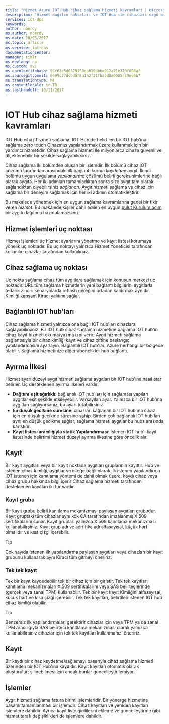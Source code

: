 ```yaml
---
title: "Hizmet Azure IOT Hub cihaz sağlama hizmeti kavramları | Microsoft Docs"
description: "Hizmet dağıtım noktaları ve IOT Hub ile cihazları özgü bir sağlama kavramlarını açıklar"
services: iot-dps
keywords: 
author: nberdy
ms.author: nberdy
ms.date: 10/03/2017
ms.topic: article
ms.service: iot-dps
documentationcenter: 
manager: timlt
ms.devlang: na
ms.custom: mvc
ms.openlocfilehash: 96c63e5d0379150ea619dbbe912a21e373f808af
ms.sourcegitcommit: 6699c77dcbd5f8a1a2f21fba3d0a0005ac9ed6b7
ms.translationtype: MT
ms.contentlocale: tr-TR
ms.lasthandoff: 10/11/2017
---
```

# <a name="iot-hub-device-provisioning-service-concepts"></a>IOT Hub cihaz sağlama hizmeti kavramları

IOT Hub cihaz hizmeti sağlama, IOT Hub'de belirtilen bir IOT hub'ına sağlama zero touch Cihazınızı yapılandırmak üzere kullanmak için bir yardımcı hizmetidir. Cihaz sağlama hizmeti ile milyonlarca cihaza güvenli ve ölçeklenebilir bir şekilde sağlayabilirsiniz.

Cihaz sağlama iki bölümden oluşan bir işlemdir. İlk bölümü cihaz IOT çözümü tarafından arasındaki ilk bağlantı kurma *kaydetme* aygıt. İkinci bölümü uygun uygulama *yapılandırma* çözümü belirli gereksinimlerine bağlı olarak aygıta. Her iki adımları tamamladıktan sonra size aygıt tam olarak sağlandıktan diyebilirsiniz *sağlanan*. Aygıt hizmeti sağlama ve cihaz için sağlama bir deneyim sağlamak için her iki adımın otomatikleştirir.

Bu makalede yönetmek için en uygun sağlama kavramlarına genel bir fikir veren *hizmet*. Bu makalede kişiler dahil edilen en uygun [bulut Kurulum adım](about-iot-dps.md#cloud-setup-step) bir aygıtı dağıtıma hazır alamazsınız.

## <a name="service-operations-endpoint"></a>Hizmet işlemleri uç noktası

Hizmet işlemleri uç hizmet ayarlarını yönetme ve kayıt listesi korumaya yönelik uç noktadır. Bu uç noktayı yalnızca Hizmet Yöneticisi tarafından kullanılır; cihazlar tarafından kullanılmaz.

## <a name="device-provisioning-endpoint"></a>Cihaz sağlama uç noktası

Uç nokta sağlama cihaz tüm aygıtlara sağlamak için konuşun merkezi uç noktadır. URL tüm sağlama hizmetlerin yeni bağlantı bilgilerini aygıtlarla tedarik zinciri senaryolarda reflash gereğini ortadan kaldırmak aynıdır. [Kimliği kapsam](#id-scope) Kiracı yalıtımı sağlar.

## <a name="linked-iot-hubs"></a>Bağlantılı IOT hub'ları

Cihaz sağlama hizmeti yalnızca ona bağlı IOT hub'ları cihazlara sağlayabilirsiniz. Bir IOT hub cihaz sağlama hizmetine bağlama IOT hub'ın cihaz kayıt hizmeti okuma/yazma izni verir; Aygıt hizmeti sağlama bağlantısıyla bir cihaz kimliği kayıt ve cihaz çiftine başlangıç yapılandırmasını ayarlayın. Bağlantılı IOT hub'ları Azure herhangi bir bölgede olabilir. Sağlama hizmetinize diğer abonelikler hub bağlantı.

## <a name="allocation-policy"></a>Ayırma İlkesi

Hizmet ayarı düzeyi aygıt hizmeti sağlama aygıtları bir IOT hub'ına nasıl atar belirler. Üç desteklenen ayırma ilkeleri vardır:
* **Dağıtım'eşit ağırlıklı**: bağlantılı IOT hub'ları için sağlaması yapılan aygıtlar eşit şekilde etkileyebilir. Varsayılan ayar. Yalnızca bir IOT hub'ına aygıtları sağlıyorsanız, bu ayarı tutabilirsiniz.
* **En düşük gecikme süresine**: cihazları sağlanan bir IOT hub'ına cihaz için en düşük gecikme süresine sahip. Birden çok bağlantılı IOT hub'ları aynı en düşük gecikme sağlar, sağlama hizmeti aygıtlar bu hubs arasında karıştırır.
* **Kayıt listesi aracılığıyla statik Yapılandırması**: İstenen IOT hub'ı kayıt listesinde belirtimi hizmet düzeyi ayırma ilkesine göre öncelik alır.

## <a name="enrollment"></a>Kayıt

Bir kayıt aygıtları veya bir kayıt noktada aygıtları gruplarının kayıttır. Hub ve istenen cihaz kimliği, aygıtlar ve isteğe bağlı olarak ilk istenen yapılandırma IOT istenen için kanıtlama yöntemi de dahil olmak üzere, kaydı cihaz veya cihaz grubu hakkında bilgi içerir Cihaz sağlama hizmeti tarafından desteklenen kayıtları iki tür vardır.

### <a name="enrollment-group"></a>Kayıt grubu

Bir kayıt grubu belirli kanıtlama mekanizması paylaşan aygıtları grubudur. Kayıt gruptaki tüm cihazlar aynı kök CA tarafından imzalanmış X.509 sertifikalarını sunar. Kayıt grupları yalnızca X.509 kanıtlama mekanizması kullanabilirsiniz. Kayıt grup adı ve sertifika adı alfasayısal, küçük harf olmalıdır ve kısa çizgi içerebilir.

> [!TIP]
> Çok sayıda istenen ilk yapılandırma paylaşan aygıtları veya cihazları bir kayıt grubunu kullanarak aynı Kiracı tüm gitmeyi öneririz.

### <a name="individual-enrollment"></a>Tek tek kayıt

Tek bir kayıt kaydedebilir tek bir cihaz için bir giriştir. Tek tek kayıtları kanıtlama mekanizmaları X.509 sertifikalarını veya SAS belirteçlerinde (gerçek veya sanal TPM) kullanabilir. Tek bir kayıt kayıt Kimliğini alfasayısal, küçük harf ve kısa çizgi içerebilir. Tek tek kayıtları, belirtilen istenen IOT hub cihaz kimliği olabilir.

> [!TIP]
> Benzersiz ilk yapılandırmaları gerektirir cihazlar için veya TPM ya da sanal TPM aracılığıyla SAS belirteci kanıtlama mekanizması olarak yalnızca kullanabilirsiniz cihazlar için tek tek kayıtları kullanmanızı öneririz.

## <a name="registration"></a>Kayıt

Bir kaydı bir cihaz kaydetme/sağlamayı başarıyla cihaz sağlama hizmeti üzerinden bir IOT Hub'ına kaydıdır. Kayıt kayıtları otomatik olarak oluşturulur; silinebilmesi için ancak bunlar güncelleştirilemiyor.

## <a name="operations"></a>İşlemler

Aygıt hizmeti sağlama fatura birimi işlemleridir. Bir yönerge hizmetine başarılı tamamlanması bir işlemdir. Cihaz kayıtları ve yeniden kayıtları işlemlere dahildir. Ayrıca kayıt liste girdilerini ekleme ve güncelleştirme gibi hizmet tarafı değişiklikleri de işlemlere dahildir.
